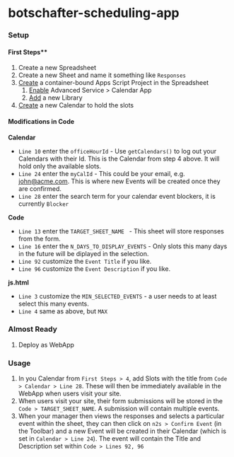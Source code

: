 # botschafter-scheduling-app


### Setup

#### First Steps**
1. Create a new Spreadsheet
1. Create a new Sheet and name it something like `Responses`
1. [Create](https://developers.google.com/apps-script/guides/bound) a container-bound Apps Script Project in the Spreadsheet
    1. [Enable](https://developers.google.com/apps-script/guides/services/advanced) Advanced Service > Calendar App
    1. [Add](https://developers.google.com/apps-script/guides/libraries) a new Library
1. [Create](https://support.google.com/calendar/answer/37095?hl=en) a new Calendar to hold the slots


#### Modifications in Code
**Calendar**
 - `Line 10` enter the `officeHourId` - Use `getCalendars()` to log out your Calendars with their Id. This is the Calendar from step 4 above. It will hold only the available slots.
 - `Line 24` enter the `myCalId` - This could be your email, e.g. john@acme.com. This is where new Events will be created once they are confirmed.
 - `Line 28` enter the search term for your calendar event blockers, it is currently `Blocker`

**Code**
 - `Line 13` enter the `TARGET_SHEET_NAME ` - This sheet will store responses from the form.
 - `Line 16` enter the `N_DAYS_TO_DISPLAY_EVENTS` - Only slots this many days in the future will be diplayed in the selection.
 - `Line 92` customize the `Event Title` if you like.
 - `Line 96` customize the `Event Description` if you like.

 **js.html**
  - `Line 3` customize the `MIN_SELECTED_EVENTS` - a user needs to at least select this many events.
  - `Line 4` same as above, but `MAX`

### Almost Ready
1. Deploy as WebApp

### Usage
1. In you Calendar from `First Steps > 4`, add Slots with the title from `Code > Calendar > Line 28`. These will then be immediately available in the WebApp when users visit your site.
1. When users visit your site, their form submissions will be stored in the `Code > TARGET_SHEET_NAME`. A submission will contain multiple events.
1. When your manager then views the responses and selects a particular event within the sheet, they can then click on `n2s > Confirm Event` (in the Toolbar) and a new Event will be created in their Calendar (which is set in `Calendar > Line 24`). The event will contain the Title and Description set within `Code > Lines 92, 96`

